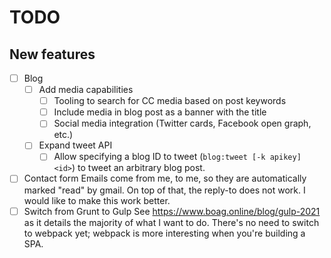 # TODO

## New features

- [ ] Blog
  - [ ] Add media capabilities
    - [ ] Tooling to search for CC media based on post keywords
    - [ ] Include media in blog post as a banner with the title
    - [ ] Social media integration (Twitter cards, Facebook open graph, etc.)
  - [ ] Expand tweet API
    - [ ] Allow specifying a blog ID to tweet (`blog:tweet [-k apikey] <id>`) to tweet an arbitrary blog post.
- [ ] Contact form
  Emails come from me, to me, so they are automatically marked "read" by gmail.
  On top of that, the reply-to does not work.
  I would like to make this work better.
- [ ] Switch from Grunt to Gulp
  See https://www.boag.online/blog/gulp-2021 as it details the majority of what I want to do.
  There's no need to switch to webpack yet; webpack is more interesting when you're building a SPA.
